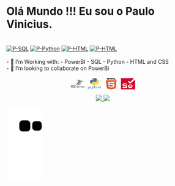 # Olá Mundo !!! Eu sou o Paulo Vinicius.

<div style="display: inline_block"align="left"><br>
    <a href="//www.google.com"><img align="center" alt="P-SQL" height="30" width="60"
        src="https://img.shields.io/badge/Microsoft_Outlook-0078D4?style=for-the-badge&logo=microsoft-outlook&logoColor=white"></a>
    <a href="//www.google.com"><img align="center" alt="P-Python" height="30" width="60"
        src="https://img.shields.io/badge/WhatsApp-25D366?style=for-the-badge&logo=whatsapp&logoColor=white"></a>
     <a href="//www.g1.com"><img align="center" alt="P-HTML" height="30" width="40"
        src="https://img.shields.io/badge/Discord-7289DA?style=for-the-badge&logo=discord&logoColor=white"></a>
      <a href="//www.google.com"><img align="center" alt="P-HTML" height="30" width="40"
        src="https://img.shields.io/badge/LinkedIn-0077B5?style=for-the-badge&logo=linkedin&logoColor=white"></a>
</div>


<div>   
    <br>
- 👀 I’m Working with:
  - PowerBI 
  - SQL
  - Python
  - HTML and CSS 
    <br>
- 💞️ I’m looking to collaborate on PowerBi
</div>


<div style="display: inline_block"align="center"><br>
    <img align="center" alt="P-SQL" height="30" width="40"
        src="https://raw.githubusercontent.com/devicons/devicon/master/icons/microsoftsqlserver/microsoftsqlserver-plain-wordmark.svg">
    <img align="center" alt="P-Python" height="30" width="40"
        src="https://raw.githubusercontent.com/devicons/devicon/master/icons/python/python-original-wordmark.svg">
    <img align="center" alt="P-HTML" height="30" width="40"
        src="https://raw.githubusercontent.com/devicons/devicon/master/icons/html5/html5-original-wordmark.svg">
    <img align="center" alt="P-Se" height="30" width="40"
        src="https://raw.githubusercontent.com/devicons/devicon/master/icons/selenium/selenium-original.svg">
         <p></p> 
    </div>
    
<div align="center">
 <p></p> 
  <a href="https://github.com/PauloVinicius02131">
  <img height="180em" src="https://github-readme-stats.vercel.app/api?username=PauloVinicius02131&show_icons=true&theme=blueberry&include_all_commits=true&count_private=true"/>
  <img height="180em" src="https://github-readme-stats.vercel.app/api/top-langs/?username=PauloVinicius02131&layout=compact&langs_count=7&theme=blueberry"/>
</div>



 ![Snake animation](https://github.com/PauloVinicius02131/PauloVinicius02131/blob/output/github-contribution-grid-snake.svg)


<!---
PauloVinicius02131/PauloVinicius02131 is a ✨ special ✨ repository because its `README.md` (this file) appears on your GitHub profile.
You can click the Preview link to take a look at your changes.
--->

